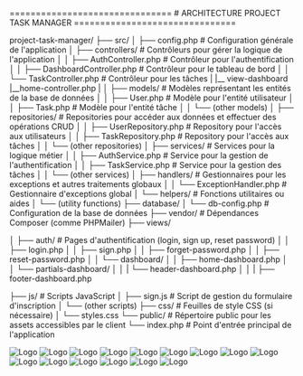===============================     # ARCHITECTURE PROJECT TASK MANAGER      ===============================

project-task-manager/
├── src/
│   ├── config.php                # Configuration générale de l'application
│   ├── controllers/              # Contrôleurs pour gérer la logique de l'application
│   │   ├── AuthController.php    # Contrôleur pour l'authentification
│   │   ├── DashboardController.php # Contrôleur pour le tableau de bord
│   │   └── TaskController.php    # Contrôleur pour les tâches
|       |__ view-dashboard
            |__home-controller.php
|
│   ├── models/                   # Modèles représentant les entités de la base de données
│   │   ├── User.php              # Modèle pour l'entité utilisateur
│   │   ├── Task.php              # Modèle pour l'entité tâche
│   │   └── (other models)
│   ├── repositories/             # Repositories pour accéder aux données et effectuer des opérations CRUD
│   │   ├── UserRepository.php    # Repository pour l'accès aux utilisateurs
│   │   ├── TaskRepository.php    # Repository pour l'accès aux tâches
│   │   └── (other repositories)
│   ├── services/                 # Services pour la logique métier
│   │   ├── AuthService.php       # Service pour la gestion de l'authentification
│   │   ├── TaskService.php       # Service pour la gestion des tâches
│   │   └── (other services)
│   ├── handlers/                 # Gestionnaires pour les exceptions et autres traitements globaux
│   │   └── ExceptionHandler.php  # Gestionnaire d'exceptions global
│   └── helpers/                  # Fonctions utilitaires ou aides
│       └── (utility functions)
├── database/
│   └── db-config.php             # Configuration de la base de données
├── vendor/                       # Dépendances Composer (comme PHPMailer)
├── views/

│   ├── auth/                     # Pages d'authentification (login, sign up, reset password)
│   │   ├── login.php
│   │   ├── sign.php
│   │   ├── forget-password.php
│   │   ├── reset-password.php
│   │   └── dashboard/
│   │       ├── home-dashboard.php
│   │       └── partials-dashboard/
│   │       |    └── header-dashboard.php
│   │       |    ├── footer-dashboard.php
     
├── js/                           # Scripts JavaScript
│   ├── sign.js                   # Script de gestion du formulaire d'inscription
│   └── (other scripts)
├── css/                          # Feuilles de style CSS (si nécessaire)
│   └── styles.css
└── public/                       # Répertoire public pour les assets accessibles par le client
    └── index.php                 # Point d'entrée principal de l'application


![Logo](src/assets/images/img1.png)
![Logo](src/assets/images/img2.png)
![Logo](src/assets/images/img3.png)
![Logo](src/assets/images/img4.png)
![Logo](src/assets/images/img5.png)
![Logo](src/assets/images/img6.png)
![Logo](src/assets/images/img7.png)
![Logo](src/assets/images/img8.png)
![Logo](src/assets/images/img9.png)
![Logo](src/assets/images/img10.png)
![Logo](src/assets/images/img11.png)
![Logo](src/assets/images/img12.png)
![Logo](src/assets/images/img13.png)
![Logo](src/assets/images/img14.png)
![Logo](src/assets/images/img15.png)

